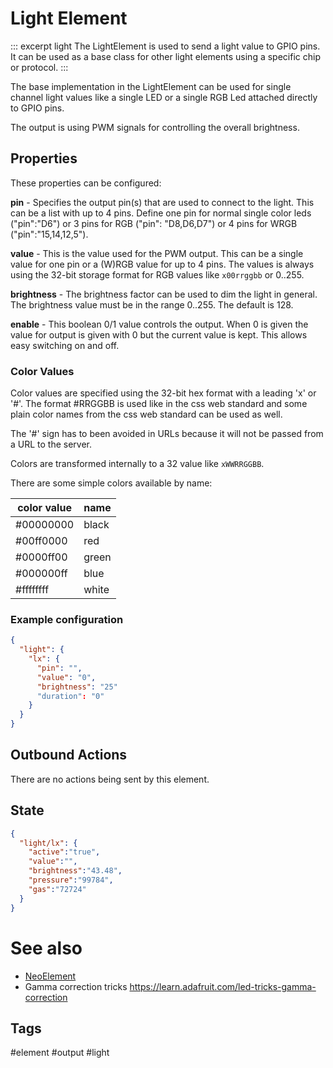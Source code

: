 # Light Element

::: excerpt light
The LightElement is used to send a light value to GPIO pins.
It can be used as a base class for other light elements using a specific chip or protocol.
:::

The base implementation in the LightElement can be used for single channel light values like a single LED or a single RGB Led attached directly to GPIO pins.

The output is using PWM signals for controlling the overall brightness.

## Properties

These properties can be configured:

**pin** - Specifies the output pin(s) that are used to connect to the light. This can be a list with up to 4 pins. 
Define one pin for normal single color leds ("pin":"D6") or 3 pins for RGB ("pin": "D8,D6,D7") or 4 pins for WRGB ("pin":"15,14,12,5").
 
**value** - This is the value used for the PWM output. This can be a single value for one pin or a (W)RGB value for up to 4 pins. The values is always using the 32-bit storage format for RGB values like `x00rrggbb` or 0..255.

**brightness** - The brightness factor can be used to dim the light in general. The brightness value must be in the range 0..255. The default is 128.

**enable** - This boolean 0/1 value controls the output. When 0 is given the value for output is given with 0 but the current value is kept. This allows easy switching on and off.


### Color Values

Color values are specified using the 32-bit hex format with a leading 'x' or '#'.
The format #RRGGBB is used like in the css web standard and some plain color names from the css web standard can be used as well.

The '#' sign has to been avoided in URLs because it will not be passed from a URL to the server.

Colors are transformed internally to a 32 value like `xWWRRGGBB`. 

There are some simple colors available by name:

| color value | name  |
| ----------- | ----- |
| #00000000   | black |
| #00ff0000   | red   |
| #0000ff00   | green |
| #000000ff   | blue  |
| #ffffffff   | white |


### Example configuration

```JSON
{
  "light": {
    "lx": {
      "pin": "",
      "value": "0",
      "brightness": "25"
      "duration": "0"
    }
  }
}
```


## Outbound Actions

There are no actions being sent by this element.


## State

```JSON
{
  "light/lx": {
    "active":"true",
    "value":"",
    "brightness":"43.48",
    "pressure":"99784",
    "gas":"72724"
  }
}
```


# See also

* [NeoElement](elements/neo.md)
* Gamma correction tricks <https://learn.adafruit.com/led-tricks-gamma-correction>


## Tags
#element #output #light
